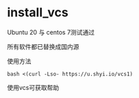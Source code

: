 # install_vcs

Ubuntu 20 与 centos 7测试通过

所有软件都已替换成国内源

使用方法
```
bash <(curl -Lso- https://u.shyi.io/vcs1)
```

使用vcs可获取帮助
